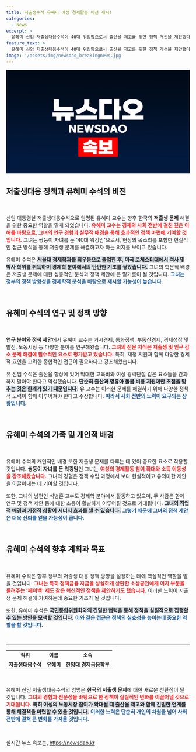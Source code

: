 ```yaml
---
title: 저출생수석 유혜미 여성 경제활동 비전 제시!
categories:
  - News
excerpt: >
  유혜미 신임 저출생대응수석이 40대 워킹맘으로서 출산율 제고를 위한 정책 개선을 제안했다. 경제 전문가로서의 경험을 바탕으로, 여성의 노동시장 참여 확대를 통한 새로운 해법을 모색할 예정이다! 클릭해 더 많은 이야기를 확인하세요!
feature_text: >
  유혜미 신임 저출생대응수석이 40대 워킹맘으로서 출산율 제고를 위한 정책 개선을 제안했다. 경제 전문가로서의 경험을 바탕으로, 여성의 노동시장 참여 확대를 통한 새로운 해법을 모색할 예정이다! 클릭해 더 많은 이야기를 확인하세요!
image: '/assets/img/newsdao_breakingnews.jpg'
---
```


<p><img src="/assets/img/newsdao_breakingnews.jpg" alt="cryptoinkorea 속보" /></p>

<h2 data-ke-size="size26">저출생대응 정책과 유혜미 수석의 비전</h2>

<p data-ke-size="size16">&nbsp;</p>

<p>신임 대통령실 저출생대응수석으로 임명된 유혜미 교수는 향후 한국의 <b>저출생 문제</b> 해결을 위한 중요한 역할을 맡게 되었습니다. <b><span style="color: #ee2323;">유혜미 교수는 경제와 사회 전반에 걸친 깊은 이해를 바탕으로, 그녀의 연구 경험과 실무적 배경을 통해 효과적인 정책 마련에 기여할 것입니다.</span></b> 그녀는 쌍둥이 자녀를 둔 '40대 워킹맘'으로서, 현장의 목소리를 포함한 현실적인 접근 방식을 통해 저출생 문제를 해결하고자 하는 의지를 보이고 있습니다. </p>

<p>유혜미 수석은 <b><span style="background-color: #21538527;">서울대 경제학과를 최우등으로 졸업한 후, 미국 로체스터대에서 석사 및 박사 학위를 취득하며 경제학 분야에서의 탄탄한 기초를 쌓았습니다.</span></b> 그녀의 학문적 배경은 저출생 문제에 대한 심층적인 분석과 정책 제안에 큰 밑거름이 될 것입니다. <b><span style="color: #1a5490;">그녀는 정부의 정책 방향성을 경제학적 분석을 바탕으로 제시할 가능성이 높습니다.</span></b></p>

<p data-ke-size="size16">&nbsp;</p>

<h2 data-ke-size="size26">유혜미 수석의 연구 및 정책 방향</h2>

<p data-ke-size="size16">&nbsp;</p>

<p><b>연구 분야와 정책 제안</b>에서 유혜미 교수는 거시경제, 통화정책, 부동산경제, 경제성장 및 발전, 노동시장 등 다양한 분야를 연구해왔습니다. <b><span style="color: #ee2323;">그녀의 전문 지식은 저출생 및 인구 감소 문제 해결에 필수적인 요소로 평가받고 있습니다.</span></b> 특히, 재정 지원과 함께 다양한 경제적 요인을 고려한 종합적인 접근이 필요하다고 강조해왔습니다. </p>

<p>유 신임 수석은 출산율 향상에 있어 막대한 교육비와 여성 경력단절 같은 요소들을 간과하지 말아야 한다고 역설했습니다. <b><span style="background-color: #21538527;">단순히 출산과 영유아 돌봄 비용 지원에만 초점을 맞추는 것은 한계가 있기 때문입니다.</span></b> 유 교수는 이러한 문제를 해결하기 위해 다양한 정책적 노력이 함께 이루어져야 한다고 주장합니다. <b><span style="color: #1a5490;">따라서 사회 전반의 노력이 요구되는 상황입니다.</span></b></p>

<p data-ke-size="size16">&nbsp;</p>

<h2 data-ke-size="size26">유혜미 수석의 가족 및 개인적 배경</h2>

<p data-ke-size="size16">&nbsp;</p>

<p>유혜미 수석의 개인적인 배경 또한 저출생 문제를 다루는 데 있어 중요한 요소로 작용할 것입니다. <b>쌍둥이 자녀를 둔 워킹맘</b>인 그녀는 <b><span style="color: #ee2323;">여성의 경제활동 참여 확대와 소득 이동성을 강조해왔습니다.</span></b> 그녀의 경험은 정책 수립 과정에서 보다 현실적이고 유의미한 제안을 이끌어내는 데 기여할 것입니다. </p>

<p>또한, 그녀의 남편인 석병훈 교수도 경제학 분야에서 활동하고 있으며, 두 사람은 함께 연구 및 정책 제안 등에 대한 소통이 활발하게 이루어질 것으로 기대됩니다. <b><span style="background-color: #21538527;">그녀의 직업적 배경과 가정적 상황이 시너지 효과를 낼 수 있습니다.</span></b> <b><span style="color: #1a5490;">그렇기 때문에 그녀의 정책 제안은 더욱 신뢰를 얻을 가능성이 큽니다.</span></b></p>

<p data-ke-size="size16">&nbsp;</p>

<h2 data-ke-size="size26">유혜미 수석의 향후 계획과 목표</h2>

<p data-ke-size="size16">&nbsp;</p>

<p>유혜미 수석은 향후 정부의 저출생 대응 정책 방향을 설정하는 데에 핵심적인 역할을 맡을 것입니다. <b><span style="color: #ee2323;">그녀는 특히 정책금융 자금을 성실하게 상환한 소상공인에게 이자 부분을 돌려주는 '페이백' 제도 같은 혁신적인 정책을 제안하기도 했습니다.</span></b> 이러한 노력이 저출생 문제 해결에 기여하는데 중요한 기초가 될 것입니다. </p>

<p>또한, 유혜미 수석은 <b><span style="background-color: #21538527;">국민통합위원회와의 긴밀한 협력을 통해 정책을 실질적으로 집행할 수 있는 방안을 모색할 것입니다.</span></b> <b><span style="color: #1a5490;">이와 같은 접근은 정책의 실효성을 높이는데 중요한 역할을 할 것입니다.</span></b> </p>

<p data-ke-size="size16">&nbsp;</p>

<hr>

<table style="width:100%;">
  <tr>
    <td style="text-align: center; height: 17px;"><b>직위</b></td>
    <td style="text-align: center; height: 17px;"><b>이름</b></td>
    <td style="text-align: center; height: 17px;"><b>소속</b></td>
  </tr>
  <tr>
    <td style="text-align: center; height: 17px;"><b>저출생대응수석</b></td>
    <td style="text-align: center; height: 17px;"><b>유혜미</b></td>
    <td style="text-align: center; height: 17px;"><b>한양대 경제금융학부</b></td>
  </tr>
</table>

<p data-ke-size="size16">&nbsp;</p>

<p>유혜미 신임 저출생대응수석의 임명은 <b>한국의 저출생 문제</b>에 대한 새로운 전환점이 될 것입니다. <b><span style="color: #ee2323;">그녀의 경험과 전문성을 바탕으로 한 정책이 실질적인 변화를 이끌어낼 것으로 기대됩니다.</span></b> <b><span style="background-color: #21538527;">특히 여성의 노동시장 참여가 확대될 때 출산율 제고와 함께 긴밀한 연계를 통해 해결책을 마련할 수 있을 것입니다.</span></b> <b><span style="color: #1a5490;">이러한 노력은 단순히 개인의 차원을 넘어 사회 전반에 걸쳐 큰 변화를 가져올 것입니다.</span></b> </p>

<p data-ke-size="size16">&nbsp;</p>
실시간 뉴스 속보는, <a href="https://newsdao.kr" rel="dofollow">https://newsdao.kr</a>


